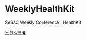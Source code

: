 # WeeklyHealthKit
SeSAC Weekly Conference : HealthKit 

[노션 링크🫀](https://onyx-beryl-72a.notion.site/WWDC-2020-Getting-started-with-HealthKit-d4cee22c0ae14dae97b6c5903f6a0dc6)
